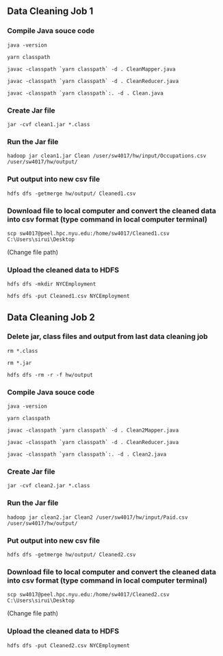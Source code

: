 ## Data Cleaning Job 1

### Compile Java souce code

`java -version`

`yarn classpath`

``javac -classpath `yarn classpath` -d . CleanMapper.java``

``javac -classpath `yarn classpath` -d . CleanReducer.java``

``javac -classpath `yarn classpath`:. -d . Clean.java``

### Create Jar file

`jar -cvf clean1.jar *.class`


### Run the Jar file

`hadoop jar clean1.jar Clean /user/sw4017/hw/input/Occupations.csv /user/sw4017/hw/output/`

### Put output into new csv file

`hdfs dfs -getmerge hw/output/ Cleaned1.csv`

### Download file to local computer and convert the cleaned  data into csv format (type command in local computer terminal)

`scp sw4017@peel.hpc.nyu.edu:/home/sw4017/Cleaned1.csv C:\Users\sirui\Desktop` 

(Change file path)

### Upload the cleaned data to HDFS

`hdfs dfs -mkdir NYCEmployment`

`hdfs dfs -put Cleaned1.csv NYCEmployment`



## Data Cleaning Job 2

### Delete jar, class files and output from last data cleaning job

`rm *.class`

`rm *.jar`

`hdfs dfs -rm -r -f hw/output`

### Compile Java souce code

`java -version`

`yarn classpath`

``javac -classpath `yarn classpath` -d . Clean2Mapper.java``

``javac -classpath `yarn classpath` -d . CleanReducer.java``

``javac -classpath `yarn classpath`:. -d . Clean2.java``

### Create Jar file

`jar -cvf clean2.jar *.class`


### Run the Jar file

`hadoop jar clean2.jar Clean2 /user/sw4017/hw/input/Paid.csv /user/sw4017/hw/output/`

### Put output into new csv file

`hdfs dfs -getmerge hw/output/ Cleaned2.csv`

### Download file to local computer and convert the cleaned  data into csv format (type command in local computer terminal)

`scp sw4017@peel.hpc.nyu.edu:/home/sw4017/Cleaned2.csv C:\Users\sirui\Desktop` 

(Change file path)

### Upload the cleaned data to HDFS

`hdfs dfs -put Cleaned2.csv NYCEmployment`


